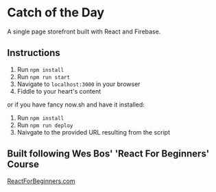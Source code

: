 
# Catch of the Day
A single page storefront built with React and Firebase.

## Instructions
1. Run `npm install`
2. Run `npm run start`
3. Navigate to `localhost:3000` in your browser
4. Fiddle to your heart's content

or if you have fancy now.sh and have it installed:
1. Run `npm install`
2. Run `npm run deploy`
3. Naivgate to the provided URL resulting from the script

## Built following Wes Bos' 'React For Beginners' Course
[ReactForBeginners.com](https://ReactForBeginners.com)
